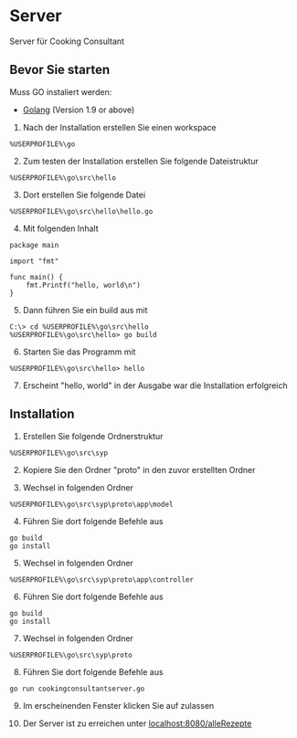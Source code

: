 # Server

Server für Cooking Consultant

## Bevor Sie starten

Muss GO instaliert werden:

- [Golang](https://golang.org/) (Version 1.9 or above)

1. Nach der Installation erstellen Sie einen workspace

```CLI
%USERPROFILE%\go
```

2. Zum testen der Installation erstellen Sie folgende Dateistruktur

```CLI
%USERPROFILE%\go\src\hello
```

3. Dort erstellen Sie folgende Datei

```CLI
%USERPROFILE%\go\src\hello\hello.go
```

4. Mit folgenden Inhalt

```GOLANG
package main

import "fmt"

func main() {
	fmt.Printf("hello, world\n")
}
```

5. Dann führen Sie ein build aus mit

```CLI
C:\> cd %USERPROFILE%\go\src\hello
%USERPROFILE%\go\src\hello> go build
```

6. Starten Sie das Programm mit

```CLI
%USERPROFILE%\go\src\hello> hello
```

7. Erscheint "hello, world" in der Ausgabe war die Installation erfolgreich

## Installation

1. Erstellen Sie folgende Ordnerstruktur

```CLI
%USERPROFILE%\go\src\syp
```

2. Kopiere Sie den Ordner "proto" in den zuvor erstellten Ordner

3. Wechsel in folgenden Ordner

```CLI
%USERPROFILE%\go\src\syp\proto\app\model
```

4. Führen Sie dort folgende Befehle aus

```CLI
go build
go install
```

5. Wechsel in folgenden Ordner

```CLI
%USERPROFILE%\go\src\syp\proto\app\controller
```

6. Führen Sie dort folgende Befehle aus

```CLI
go build
go install
```

7. Wechsel in folgenden Ordner

```CLI
%USERPROFILE%\go\src\syp\proto
```

8. Führen Sie dort folgende Befehle aus

```CLI
go run cookingconsultantserver.go
```

9. Im erscheinenden Fenster klicken Sie auf zulassen

10. Der Server ist zu erreichen unter
    [localhost:8080/alleRezepte](http://localhost:8080/alleRezepte)
